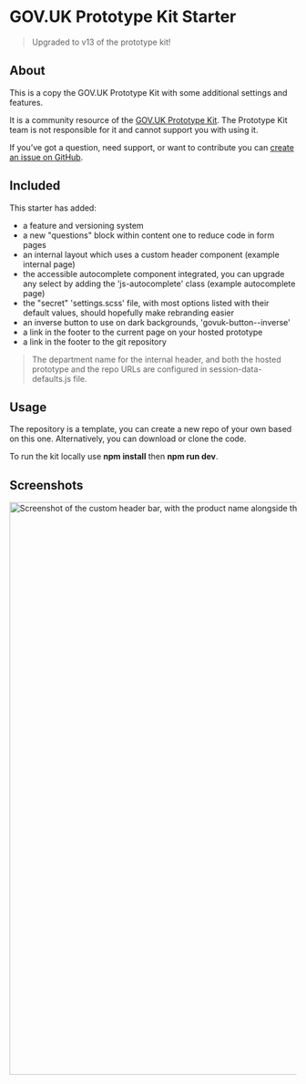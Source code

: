 # GOV.UK Prototype Kit Starter

> Upgraded to v13 of the prototype kit!

## About

This is a copy the GOV.UK Prototype Kit with some additional settings and features.

It is a community resource of the [GOV.UK Prototype Kit](http://prototype-kit.service.gov.uk/). The Prototype Kit team is not responsible for it and cannot support you with using it.

If you&rsquo;ve got a question, need support, or want to contribute you can [create an issue on GitHub](https://github.com/chrisadesign/govuk-prototype-kit/issues).

## Included

This starter has added:

- a feature and versioning system
- a new "questions" block within content one to reduce code in form pages
- an internal layout which uses a custom header component (example internal page)
- the accessible autocomplete component integrated, you can upgrade any select by adding the 'js-autocomplete' class (example autocomplete page)
- the "secret" 'settings.scss' file, with most options listed with their default values, should hopefully make rebranding easier
- an inverse button to use on dark backgrounds, 'govuk-button--inverse'
- a link in the footer to the current page on your hosted prototype
- a link in the footer to the git repository

> The department name for the internal header, and both the hosted prototype and the repo URLs are configured in session-data-defaults.js file.

## Usage

The repository is a template, you can create a new repo of your own based on this one. Alternatively, you can download or clone the code.

To run the kit locally use **npm install** then **npm run dev**.

## Screenshots

<img width="1005" alt="Screenshot of the custom header bar, with the product name alongside the department name and a custom colour in the bar beneath" src="https://user-images.githubusercontent.com/22620603/203498537-09dca5be-e3b2-4e26-9dfd-9e3c0cd14b43.png">
